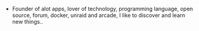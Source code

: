- Founder of alot apps, lover of technology, programming language, open source, forum, docker, unraid and arcade, I like to discover and learn new things..
  <br>





































































































































